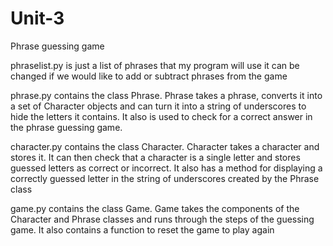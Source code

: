 # Unit-3
 Phrase guessing game
 
phraselist.py is just a list of phrases that my program will use it can be changed if we would like to add or 
subtract phrases from the game
    
phrase.py contains the class Phrase.  Phrase takes a phrase, converts it into a set of Character objects and can turn
it into a string of underscores to hide the letters it contains.
It also is used to check for a correct answer in the phrase guessing game.
 
character.py contains the class Character.  Character takes a character and stores it.  It can then check that a 
character is a single letter and stores guessed letters as correct or incorrect.  It also has a method for 
displaying a correctly guessed letter in the string of underscores created by the Phrase class

game.py contains the class Game.  Game takes the components of the Character and Phrase classes and runs through the
steps of the guessing game.  It also contains a function to reset the game to play again
  
